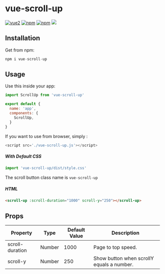 # vue-scroll-up 
[![vue2](https://img.shields.io/badge/vue-2.x-brightgreen.svg)](https://vuejs.org/) [![npm](https://img.shields.io/npm/v/vue-scroll-up.svg)](https://www.npmjs.com/package/vue-scroll-up) [![npm](https://img.shields.io/npm/dm/vue-scroll-up.svg)](https://www.npmjs.com/package/vue-scroll-up)
<img src="https://i.imgur.com/OOlKiny.gif"/>

## Installation 
Get from npm:
```js
npm i vue-scroll-up
```
## Usage
Use this inside your app:
``` js
import ScrollUp from 'vue-scroll-up'

export default {
  name: 'app',
  components: {
    ScrollUp,
  }
}
```

If you want to use from browser, simply :
```js
<script src='./vue-scroll-up.js'></script>
```

##### With Default CSS 
```js
import 'vue-scroll-up/dist/style.css'
```
The scroll button class name is `vue-scroll-up`

##### HTML
```html
<scroll-up :scroll-duration="1000" scroll-y="250"></scroll-up>
```

## Props

| Property  |  Type |  Default Value |  Description |
| ------------ | ------------ | ------------ | ------------ |
|scroll-duration  |  Number  |  1000  | Page to top speed.|
| scroll-y  |  Number  |  250    | Show button when scrollY equals a number.|

